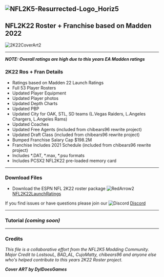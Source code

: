 ## ![NFL2K5-Resurrected-Logo_Horiz5](https://user-images.githubusercontent.com/69597675/125652934-6b21a6c3-e700-4709-8e10-01deb62d37f7.png)

## NFL2K22 Roster + Franchise based on Madden 2022
![2K22CoverArt2](https://user-images.githubusercontent.com/69597675/127912196-b71bd1a0-fb49-4ee8-b3f3-f77056ed98e9.png)
______

***NOTE: Overall ratings are high due to this years EA Madden ratings***
### 2K22 Ros + Fran Details
  * Ratings based on Madden 22 Launch Ratings
  * Full 53 Player Rosters
  * Updated Player Equipment
  * Updated Player photos
  * Updated Depth Charts
  * Updated PBP
  * Updated City for OAK, STL, SD teams (L.Vegas Raiders, L.Angeles Chargers, L.Angeles Rams)
  * Updated Coaches
  * Updated Free Agents (included from chibears96 rewrite project)
  * Updated Draft Class (included from chibears96 rewrite project)
  * Bumped Franchise Salary Cap $198.2M
  * Franchise Includes 2021 Schedule (included from chibears96 rewrite project)
  * Includes *.DAT, *.max, *.psu formats
  * Includes PCSX2 NFL2K22 pre-loaded memory card
_____

### Download Files
* Download the ESPN NFL 2K22 roster package ![RedArrow2](https://user-images.githubusercontent.com/69597675/125669440-bcf4c873-527c-4524-9426-9488c71fbbde.png)
 [NFL2K22LaunchRatings](https://www.mediafire.com/file/wz45zvbbkpx8q7n/NFL2K22LaunchRatings.zip/file)
 
 If you find issues or have questions please join our ![Discord](https://user-images.githubusercontent.com/69597675/124640725-d1e88980-de5b-11eb-926d-ec5f55b19a62.png) [Discord](https://discord.gg/sBVXzYb)
_____

### Tutorial *(coming soon)*

_____ 
### Credits
*This file is a collaborative effort from the NFL2K5 Modding Community. Major Credit to LostsouL, BAD_AL, CujoMatty, chibears96 and anyone else who's helped contribute to this years 2K22 Roster project.*

***Cover ART by DylDoesGames***

